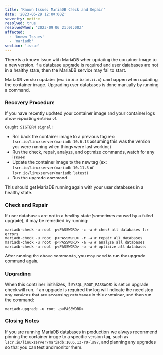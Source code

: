 ```yaml
---
title: 'Known Issue: MariaDB Check and Repair'
date: '2023-05-29 12:00:00Z'
severity: notice
resolved: true
resolvedWhen: '2023-09-06 21:00:00Z'
affected:
  - 'Known Issues'
  - 'mariadb'
section: 'issue'
---
```

There is a known issue with MariaDB when updating the container image to a new version. If a database upgrade is required and user databases are not in a healthy state, then the MariaDB service may fail to start.

MariaDB version updates (ex: `10.6.x` to `10.11.x`) can happen when updating the container image. Upgrading user databases is done manually by running a command.

### Recovery Procedure

If you have recently updated your container image and your container logs show repeating entries of:

```log
Caught SIGTERM signal!
```

- Roll back the container image to a previous tag (ex: `lscr.io/linuxserver/mariadb:10.6.13` assuming this was the version you were running when things were last working)
- Run the check, repair, analyze, and optimize commands, watch for any issues
- Update the container image to the new tag (ex: `lscr.io/linuxserver/mariadb:10.11.3` or `lscr.io/linuxserver/mariadb:latest`)
- Run the upgrade command

This should get MariaDB running again with your user databases in a healthy state.

### Check and Repair

If user databases are not in a healthy state (sometimes caused by a failed upgrade), it may be remedied by running:

```shell
mariadb-check -u root -p<PASSWORD> -c -A # check all databases for errors
mariadb-check -u root -p<PASSWORD> -r -A # repair all databases
mariadb-check -u root -p<PASSWORD> -a -A # analyze all databases
mariadb-check -u root -p<PASSWORD> -o -A # optimize all databases
```

After running the above commands, you may need to run the upgrade command again.

### Upgrading

When this container initializes, if `MYSQL_ROOT_PASSWORD` is set an upgrade check will run. If an upgrade is required the log will indicate the need stop any services that are accessing databases in this container, and then run the command:

```shell
mariadb-upgrade -u root -p<PASSWORD>
```

### Closing Notes

If you are running MariaDB databases in production, we always recommend pinning the container image to a specific version tag, such as `lscr.io/linuxserver/mariadb:10.6.13-r0-ls97`, and planning any upgrades so that you can test and monitor them.
